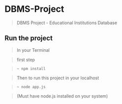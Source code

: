 # DBMS-Project
> DBMS Project - Educational Institutions Database

## Run the project

> In your Terminal

> first step

> `~ npm install`

> Then to run this project in your localhost

> `~ node app.js`

> (Must have node.js installed on your system)
